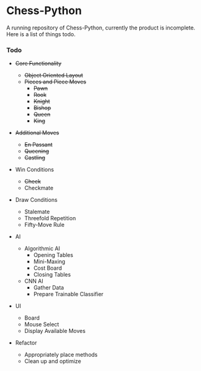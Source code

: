 # Chess-Python

A running repository of Chess-Python, currently the product is incomplete. Here is a list of things todo.

### Todo
* ~~Core Functionality~~
    * ~~Object Oriented Layout~~
    * ~~Pieces and Piece Moves~~
        * ~~Pawn~~
        * ~~Rook~~
        * ~~Knight~~
        * ~~Bishop~~
        * ~~Queen~~
        * ~~King~~

* ~~Additional Moves~~
    * ~~En Passant~~
    * ~~Queening~~
    * ~~Castling~~

* Win Conditions
    * ~~Check~~
    * Checkmate

* Draw Conditions
    * Stalemate
    * Threefold Repetition
    * Fifty-Move Rule

* AI
    * Algorithmic AI
        * Opening Tables
        * Mini-Maxing
        * Cost Board
        * Closing Tables
    * CNN AI
        * Gather Data
        * Prepare Trainable Classifier

* UI
    * Board
    * Mouse Select
    * Display Available Moves

* Refactor
    * Appropriately place methods
    * Clean up and optimize
